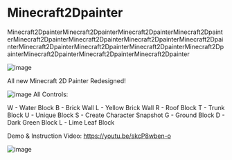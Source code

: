# Minecraft2Dpainter
Minecraft2DpainterMinecraft2DpainterMinecraft2DpainterMinecraft2DpainterMinecraft2DpainterMinecraft2DpainterMinecraft2DpainterMinecraft2DpainterMinecraft2DpainterMinecraft2DpainterMinecraft2DpainterMinecraft2DpainterMinecraft2DpainterMinecraft2DpainterMinecraft2Dpainter


![image](https://user-images.githubusercontent.com/94727252/205456532-e198a422-2baa-462b-91c9-f7852d895cbc.png)



All new Minecraft 2D Painter Redesigned!

![image](https://user-images.githubusercontent.com/94727252/205456657-0761e6b3-6a96-4a28-a424-00b758c63b30.png)
 All Controls: 

W - Water Block
B - Brick Wall
L - Yellow Brick Wall
R - Roof Block
T - Trunk Block
U - Unique Block
S - Create Character Snapshot
G - Ground Block
D - Dark Green Block
L - Lime Leaf Block



Demo & Instruction Video: https://youtu.be/skcP8wben-o

![image](https://user-images.githubusercontent.com/94727252/205456488-220de639-5d9c-4c83-a58f-200bead72bc9.png)


